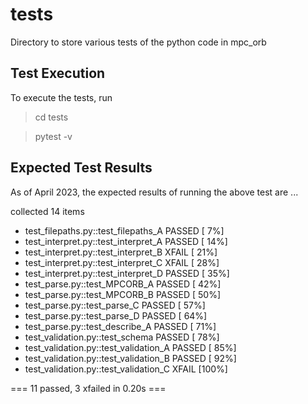 # tests 

Directory to store various tests of the python code in mpc_orb


## Test Execution 
To execute the tests, run 
> cd tests

> pytest -v


## Expected Test Results 
As of April 2023, the expected results of running the above test are ...

collected 14 items                                                                                                                                                   

 - test_filepaths.py::test_filepaths_A PASSED                                                                                                                     [  7%]
 - test_interpret.py::test_interpret_A PASSED                                                                                                                     [ 14%]
 - test_interpret.py::test_interpret_B XFAIL                                                                                                                      [ 21%]
 - test_interpret.py::test_interpret_C XFAIL                                                                                                                      [ 28%]
 - test_interpret.py::test_interpret_D PASSED                                                                                                                     [ 35%]
 - test_parse.py::test_MPCORB_A PASSED                                                                                                                            [ 42%]
 - test_parse.py::test_MPCORB_B PASSED                                                                                                                            [ 50%]
 - test_parse.py::test_parse_C PASSED                                                                                                                             [ 57%]
 - test_parse.py::test_parse_D PASSED                                                                                                                             [ 64%]
 - test_parse.py::test_describe_A PASSED                                                                                                                          [ 71%]
 - test_validation.py::test_schema PASSED                                                                                                                         [ 78%]
 - test_validation.py::test_validation_A PASSED                                                                                                                   [ 85%]
 - test_validation.py::test_validation_B PASSED                                                                                                                   [ 92%]
 - test_validation.py::test_validation_C XFAIL                                                                                                                    [100%]

=== 11 passed, 3 xfailed in 0.20s ===

